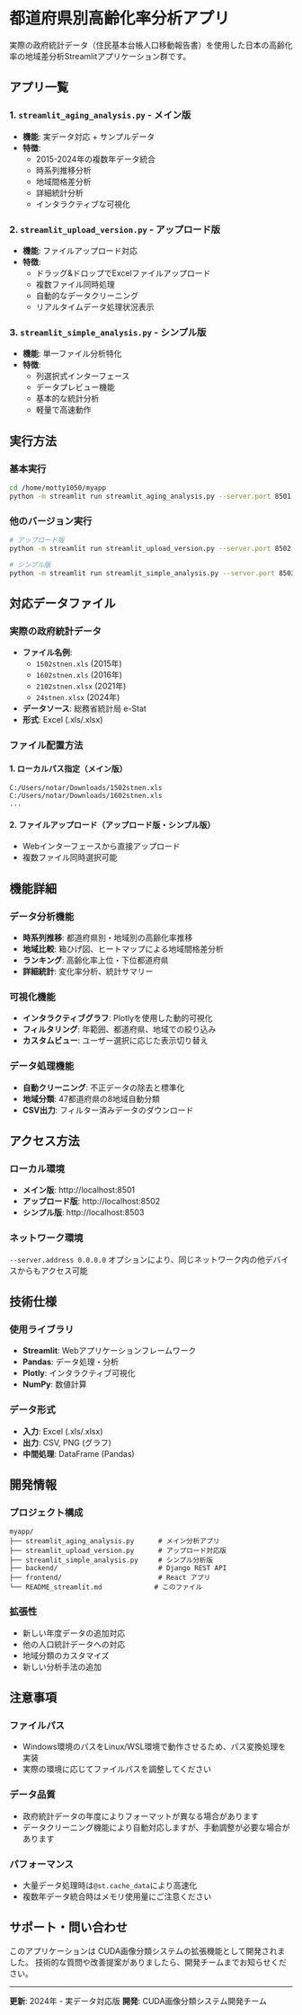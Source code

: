 # 都道府県別高齢化率分析アプリ

実際の政府統計データ（住民基本台帳人口移動報告書）を使用した日本の高齢化率の地域差分析Streamlitアプリケーション群です。

## アプリ一覧

### 1. `streamlit_aging_analysis.py` - メイン版
- **機能**: 実データ対応 + サンプルデータ
- **特徴**: 
  - 2015-2024年の複数年データ統合
  - 時系列推移分析
  - 地域間格差分析
  - 詳細統計分析
  - インタラクティブな可視化

### 2. `streamlit_upload_version.py` - アップロード版  
- **機能**: ファイルアップロード対応
- **特徴**:
  - ドラッグ&ドロップでExcelファイルアップロード
  - 複数ファイル同時処理
  - 自動的なデータクリーニング
  - リアルタイムデータ処理状況表示

### 3. `streamlit_simple_analysis.py` - シンプル版
- **機能**: 単一ファイル分析特化
- **特徴**:
  - 列選択式インターフェース
  - データプレビュー機能
  - 基本的な統計分析
  - 軽量で高速動作

## 実行方法

### 基本実行
```bash
cd /home/motty1050/myapp
python -m streamlit run streamlit_aging_analysis.py --server.port 8501 --server.address 0.0.0.0
```

### 他のバージョン実行
```bash
# アップロード版
python -m streamlit run streamlit_upload_version.py --server.port 8502 --server.address 0.0.0.0

# シンプル版  
python -m streamlit run streamlit_simple_analysis.py --server.port 8503 --server.address 0.0.0.0
```

## 対応データファイル

### 実際の政府統計データ
- **ファイル名例**: 
  - `1502stnen.xls` (2015年)
  - `1602stnen.xls` (2016年)
  - `2102stnen.xlsx` (2021年)
  - `24stnen.xlsx` (2024年)
- **データソース**: 総務省統計局 e-Stat
- **形式**: Excel (.xls/.xlsx)

### ファイル配置方法

#### 1. ローカルパス指定（メイン版）
```
C:/Users/notar/Downloads/1502stnen.xls
C:/Users/notar/Downloads/1602stnen.xls
...
```

#### 2. ファイルアップロード（アップロード版・シンプル版）
- Webインターフェースから直接アップロード
- 複数ファイル同時選択可能

## 機能詳細

### データ分析機能
- **時系列推移**: 都道府県別・地域別の高齢化率推移
- **地域比較**: 箱ひげ図、ヒートマップによる地域間格差分析  
- **ランキング**: 高齢化率上位・下位都道府県
- **詳細統計**: 変化率分析、統計サマリー

### 可視化機能
- **インタラクティブグラフ**: Plotlyを使用した動的可視化
- **フィルタリング**: 年範囲、都道府県、地域での絞り込み
- **カスタムビュー**: ユーザー選択に応じた表示切り替え

### データ処理機能
- **自動クリーニング**: 不正データの除去と標準化
- **地域分類**: 47都道府県の8地域自動分類
- **CSV出力**: フィルター済みデータのダウンロード

## アクセス方法

### ローカル環境
- **メイン版**: http://localhost:8501
- **アップロード版**: http://localhost:8502  
- **シンプル版**: http://localhost:8503

### ネットワーク環境
`--server.address 0.0.0.0` オプションにより、同じネットワーク内の他デバイスからもアクセス可能

## 技術仕様

### 使用ライブラリ
- **Streamlit**: Webアプリケーションフレームワーク
- **Pandas**: データ処理・分析
- **Plotly**: インタラクティブ可視化
- **NumPy**: 数値計算

### データ形式
- **入力**: Excel (.xls/.xlsx)
- **出力**: CSV, PNG (グラフ)
- **中間処理**: DataFrame (Pandas)

## 開発情報

### プロジェクト構成
```
myapp/
├── streamlit_aging_analysis.py      # メイン分析アプリ
├── streamlit_upload_version.py      # アップロード対応版  
├── streamlit_simple_analysis.py     # シンプル分析版
├── backend/                         # Django REST API
├── frontend/                        # React アプリ
└── README_streamlit.md             # このファイル
```

### 拡張性
- 新しい年度データの追加対応
- 他の人口統計データへの対応
- 地域分類のカスタマイズ
- 新しい分析手法の追加

## 注意事項

### ファイルパス
- Windows環境のパスをLinux/WSL環境で動作させるため、パス変換処理を実装
- 実際の環境に応じてファイルパスを調整してください

### データ品質
- 政府統計データの年度によりフォーマットが異なる場合があります
- データクリーニング機能により自動対応しますが、手動調整が必要な場合があります

### パフォーマンス  
- 大量データ処理時は`@st.cache_data`により高速化
- 複数年データ統合時はメモリ使用量にご注意ください

## サポート・問い合わせ

このアプリケーションは CUDA画像分類システムの拡張機能として開発されました。
技術的な質問や改善提案がありましたら、開発チームまでお知らせください。

---
**更新**: 2024年 - 実データ対応版
**開発**: CUDA画像分類システム開発チーム
